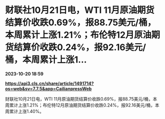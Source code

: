 # 财联社10月21日电，WTI 11月原油期货结算价收跌0.69%，报88.75美元/桶，本周累计上涨1.21%；布伦特12月原油期货结算价收跌0.24%，报92.16美元/桶，本周累计上涨1...

**2023-10-20 18:59**

**https://api3.cls.cn/share/article/1491714?os=web&sv=7.7.5&app=CailianpressWeb**

财联社10月21日电，WTI 11月原油期货结算价收跌0.69%，报88.75美元/桶，本周累计上涨1.21%；布伦特12月原油期货结算价收跌0.24%，报92.16美元/桶，本周累计上涨1.40%。